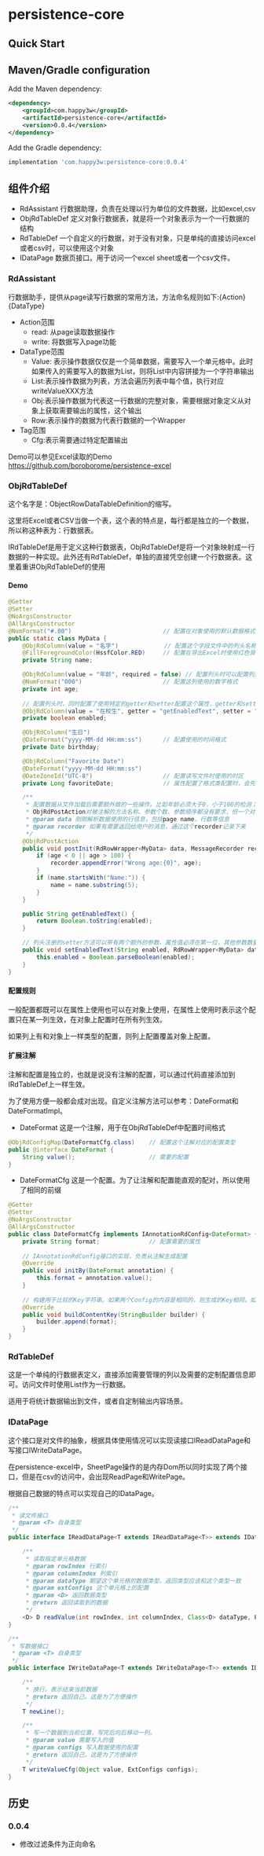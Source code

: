 # persistence-core


Quick Start
-----------
## Maven/Gradle configuration

Add the Maven dependency:

```xml
<dependency>
    <groupId>com.happy3w</groupId>
    <artifactId>persistence-core</artifactId>
    <version>0.0.4</version>
</dependency>
```

Add the Gradle dependency:

```groovy
implementation 'com.happy3w:persistence-core:0.0.4'
```

## 组件介绍
- RdAssistant 行数据助理，负责在处理以行为单位的文件数据，比如excel,csv
- ObjRdTableDef 定义对象行数据表，就是将一个对象表示为一个一行数据的结构
- RdTableDef 一个自定义的行数据，对于没有对象，只是单纯的直接访问excel或者csv时，可以使用这个对象
- IDataPage 数据页接口。用于访问一个excel sheet或者一个csv文件。

### RdAssistant
行数据助手，提供从page读写行数据的常用方法，方法命名规则如下:{Action}{DataType}
- Action范围
  - read: 从page读取数据操作
  - write: 将数据写入page功能
- DataType范围
  - Value: 表示操作数据仅仅是一个简单数据，需要写入一个单元格中。此时如果传入的需要写入的数据为List，则将List中内容拼接为一个字符串输出
  - List:表示操作数据为列表，方法会遍历列表中每个值，执行对应writeValueXXX方法
  - Obj:表示操作数据为代表这一行数据的完整对象，需要根据对象定义从对象上获取需要输出的属性，这个输出
  - Row:表示操作的数据为代表行数据的一个Wrapper
- Tag范围
  - Cfg:表示需要通过特定配置输出
  

Demo可以参见Excel读取的Demo https://github.com/boroborome/persistence-excel

### ObjRdTableDef
这个名字是：ObjectRowDataTableDefinition的缩写。

这里将Excel或者CSV当做一个表，这个表的特点是，每行都是独立的一个数据，所以称这种表为：行数据表。

IRdTableDef是用于定义这种行数据表，ObjRdTableDef是将一个对象映射成一行数据的一种实现。此外还有RdTableDef，单独的直接凭空创建一个行数据表。这里着重讲ObjRdTableDef的使用

#### Demo
```java
@Getter
@Setter
@NoArgsConstructor
@AllArgsConstructor
@NumFormat("#.00")                          // 配置在对象使用的默认数据格式为固定显示两位小数
public static class MyData {
    @ObjRdColumn(value = "名字")             // 配置这个字段文件中的列头名称
    @FillForegroundColor(HssfColor.RED)     // 配置在导出Excel时使用红色背景色（这个在库persistence-excel中）
    private String name;

    @ObjRdColumn(value = "年龄", required = false) // 配置列头时可以配置列是否必须出现在文件中
    @NumFormat("000")                       // 配置这列使用的数字格式
    private int age;
    
    // 配置列头时，同时配置了使用特定的getter和setter配置这个属性，getter和setter操作的数据类型可以和这个属性不同，但getter和setter必须一致
    @ObjRdColumn(value = "在校生", getter = "getEnabledText", setter = "setEnabledText")
    private boolean enabled;

    @ObjRdColumn("生日")
    @DateFormat("yyyy-MM-dd HH:mm:ss")      // 配置使用的时间格式
    private Date birthday;

    @ObjRdColumn("Favorite Date")
    @DateFormat("yyyy-MM-dd HH:mm:ss")
    @DateZoneId("UTC-8")                    // 配置读写文件时使用的时区
    private Long favoriteDate;              // 属性配置了格式类配置时，会先将数据通过TypeConverter转换为格式类配置期望的数据类型，再读写文件

    /**
     * 配置数据从文件加载后需要额外做的一些操作。比如年龄必须大于0，小于100的检测；名字可能带有不需要的前缀，需要去掉。
     * ObjRdPostAction对被注解的方法名称、参数个数、参数顺序都没有要求，但一个对象只能有一个postAction。工具根据需要自动注入
     * @param data 刚刚解析数据使用的行信息，包括page name，行数等信息
     * @param recorder 如果有需要返回给用户的消息，通过这个recorder记录下来
     */
    @ObjRdPostAction
    public void postInit(RdRowWrapper<MyData> data, MessageRecorder recorder) {
        if (age < 0 || age > 100) {
            recorder.appendError("Wrong age:{0}", age);
        }
        if (name.startsWith("Name:")) {
            name = name.substring(5);
        }
    }

    public String getEnabledText() {
        return Boolean.toString(enabled);
    }

    // 列头注册的setter方法可以带有两个额外的参数，属性值必须在第一位，其他参数数量和顺序没有要求，工具自动注入
    public void setEnabledText(String enabled, RdRowWrapper<MyData> data, MessageRecorder recorder) {
        this.enabled = Boolean.parseBoolean(enabled);
    }
}
```

#### 配置规则
一般配置都既可以在属性上使用也可以在对象上使用，在属性上使用时表示这个配置只在某一列生效，在对象上配置时在所有列生效。

如果列上有和对象上一样类型的配置，则列上配置覆盖对象上配置。

#### 扩展注解
注解和配置是独立的，也就是说没有注解的配置，可以通过代码直接添加到IRdTableDef上一样生效。

为了使用方便一般都会成对出现。自定义注解方法可以参考：DateFormat和DateFormatImpl。
- DateFormat 这是一个注解，用于在ObjRdTableDef中配置时间格式
```java
@ObjRdConfigMap(DateFormatCfg.class)    // 配置这个注解对应的配置类型
public @interface DateFormat {
    String value();                     // 需要的配置
}
```
- DateFormatCfg 这是一个配置。为了让注解和配置能直观的配对，所以使用了相同的前缀
```java
@Getter
@Setter
@NoArgsConstructor
@AllArgsConstructor
public class DateFormatCfg implements IAnnotationRdConfig<DateFormat> { // 这个而配置支持从注解生成，所以继承自IAnnotationRdConfig，如果只是单纯的使用一个配置可以继承IRdConfig
    private String format;              // 配置需要的属性
    
    // IAnnotationRdConfig接口的实现，负责从注解生成配置
    @Override
    public void initBy(DateFormat annotation) {
        this.format = annotation.value();
    }
    
    // 构建用于比较的Key字符串。如果两个Config的内容是相同的，则生成的Key相同，如果Config内容不同，则生成的Key也不同。不需要包含自己的类型信息
    @Override
    public void buildContentKey(StringBuilder builder) {
        builder.append(format);
    }
}
```

### RdTableDef
这是一个单纯的行数据表定义，直接添加需要管理的列以及需要的定制配置信息即可。访问文件时使用List<Object>作为一行数据。

适用于将统计数据输出到文件，或者自定制输出内容场景。

### IDataPage
这个接口是对文件的抽象，根据具体使用情况可以实现读接口IReadDataPage和写接口IWriteDataPage。

在persistence-excel中，SheetPage操作的是内存Dom所以同时实现了两个接口，但是在csv的访问中，会出现ReadPage和WritePage。

根据自己数据的特点可以实现自己的IDataPage。

```java
/**
 * 读文件接口
 * @param <T> 自身类型
 */
public interface IReadDataPage<T extends IReadDataPage<T>> extends IDataPage<T> {

    /**
     * 读取指定单元格数据
     * @param rowIndex 行索引
     * @param columnIndex 列索引
     * @param dataType 期望这个单元格的数据类型。返回类型应该和这个类型一致
     * @param extConfigs 这个单元格上的配置
     * @param <D> 返回数据类型
     * @return 返回读取到的数据
     */
    <D> D readValue(int rowIndex, int columnIndex, Class<D> dataType, ExtConfigs extConfigs);
}

/**
 * 写数据接口
 * @param <T> 自身类型
 */
public interface IWriteDataPage<T extends IWriteDataPage<T>> extends IDataPage<T> {

    /**
     * 换行。表示结束当前数据
     * @return 返回自己。这是为了方便操作
     */
    T newLine();

    /**
     * 写一个数据到当前位置，写完后向后移动一列。
     * @param value 需要写入的值
     * @param configs 写入数据使用的配置
     * @return 返回自己。这是为了方便操作
     */
    T writeValueCfg(Object value, ExtConfigs configs);
}
```

## 历史
### 0.0.4
- 修改过滤条件为正向命名

